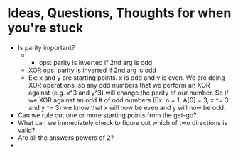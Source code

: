 # Ideas, Questions, Thoughts for when you're stuck

- Is parity important?
  - + ops: parity is inverted if 2nd arg is odd
  - XOR ops: parity is inverted if 2nd arg is odd
  - Ex: x and y are starting points. x is odd and y is even. We are doing XOR operations, so any odd numbers that we perform an XOR against (e.g. x^3 and y^3) will change the parity of our number. So if we XOR against an odd # of odd numbers (Ex: n = 1, A[0] = 3, x ^= 3 and y ^= 3) we know that x will now be even and y will now be odd.
- Can we rule out one or more starting points from the get-go?
- What can we immediately check to figure out which of two directions is valid?
- Are all the answers powers of 2?
- 
